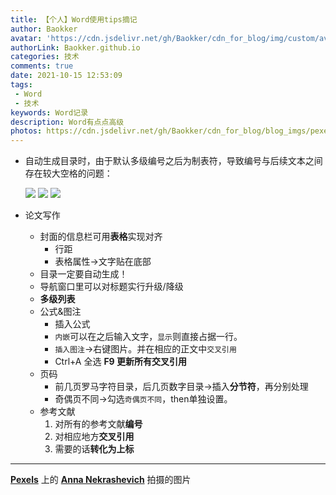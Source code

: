 ```yaml
---
title: 【个人】Word使用tips摘记
author: Baokker
avatar: 'https://cdn.jsdelivr.net/gh/Baokker/cdn_for_blog/img/custom/avatar.jpg'
authorLink: Baokker.github.io
categories: 技术
comments: true
date: 2021-10-15 12:53:09
tags:
 - Word
 - 技术
keywords: Word记录
description: Word有点点高级
photos: https://cdn.jsdelivr.net/gh/Baokker/cdn_for_blog/blog_imgs/pexels-anna-nekrashevich-8533853.jpg
---
```


- 自动生成目录时，由于默认多级编号之后为制表符，导致编号与后续文本之间存在较大空格的问题：
  
  ![](https://cdn.jsdelivr.net/gh/Baokker/cdn_for_blog/blog_imgs/Snipaste_2021-10-15_12-58-30.png)
  ![](https://cdn.jsdelivr.net/gh/Baokker/cdn_for_blog/blog_imgs/Snipaste_2021-10-15_12-58-49.png)
  ![](https://cdn.jsdelivr.net/gh/Baokker/cdn_for_blog/blog_imgs/Snipaste_2021-10-15_12-58-30.png)

- 论文写作
  - 封面的信息栏可用**表格**实现对齐
    - 行距
    - 表格属性->文字贴在底部
  - 目录一定要自动生成！
  - 导航窗口里可以对标题实行升级/降级
  - **多级列表**
  - 公式&图注
    - 插入公式
    - `内嵌`可以在之后输入文字，`显示`则直接占据一行。
    - `插入图注`->右键图片。并在相应的正文中`交叉引用`
    - Ctrl+A 全选 **F9 更新所有交叉引用**
  - 页码
    - 前几页罗马字符目录，后几页数字目录->插入**分节符**，再分别处理
    - 奇偶页不同->勾选`奇偶页不同`，then单独设置。
  - 参考文献
    1. 对所有的参考文献**编号**
    2. 对相应地方**交叉引用**
    3. 需要的话**转化为上标**


---
**[Pexels](https://www.pexels.com/zh-cn/photo/8533853/?utm_content=attributionCopyText&utm_medium=referral&utm_source=pexels)** 上的 **[Anna Nekrashevich](https://www.pexels.com/zh-cn/@anna-nekrashevich?utm_content=attributionCopyText&utm_medium=referral&utm_source=pexels)** 拍摄的图片

